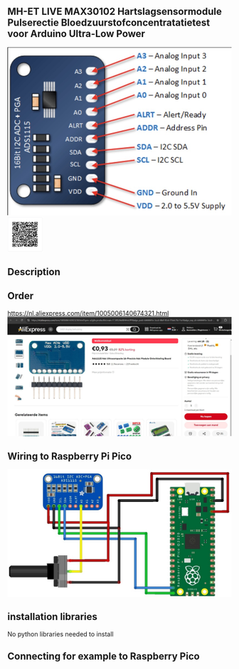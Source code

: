 ## MH-ET LIVE MAX30102 Hartslagsensormodule Pulserectie Bloedzuurstofconcentratatietest voor Arduino Ultra-Low Power

<img src="ADS1115_Photo.jpg" alt="Photo of the component">
<img src="ADS1115_QR_code.jpg" alt="QR code to this page" width="80" height="80">

## Description

## Order
<a href="https://nl.aliexpress.com/item/1005006140674321.html">https://nl.aliexpress.com/item/1005006140674321.html</a>
<img src="ADS1115_Order.jpg" alt="Photo of the Order">


## Wiring to Raspberry Pi Pico

<img src="ADS1115_Wiring.jpg" alt="Wiring" >

## installation libraries

No python libraries needed to install

## Connecting for example to Raspberry Pico



